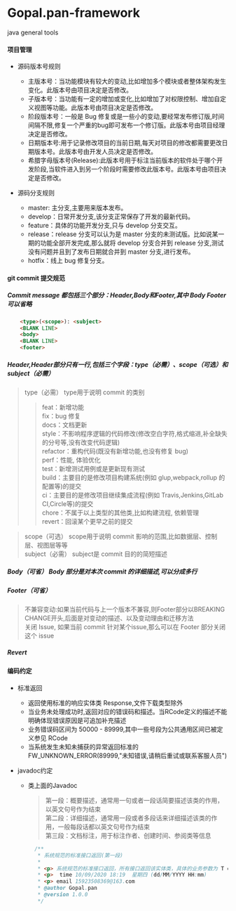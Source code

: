 # Gopal.pan-framework
java general tools

#### 项目管理
* 源码版本号规则  
    - 主版本号：当功能模块有较大的变动,比如增加多个模块或者整体架构发生变化。此版本号由项目决定是否修改。  
    - 子版本号：当功能有一定的增加或变化,比如增加了对权限控制、增加自定义视图等功能。此版本号由项目决定是否修改。  
    - 阶段版本号：一般是 Bug 修复或是一些小的变动,要经常发布修订版,时间间隔不限,修复一个严重的bug即可发布一个修订版。此版本号由项目经理决定是否修改。  
    - 日期版本号:用于记录修改项目的当前日期,每天对项目的修改都需要更改日期版本号。此版本号由开发人员决定是否修改。  
    - 希腊字母版本号(Release):此版本号用于标注当前版本的软件处于哪个开发阶段,当软件进入到另一个阶段时需要修改此版本号。此版本号由项目决定是否修改。  
    
* 源码分支规则  
    - master: 主分支,主要用来版本发布。
    - develop：日常开发分支,该分支正常保存了开发的最新代码。
    - feature：具体的功能开发分支,只与 develop 分支交互。
    - release：release 分支可以认为是 master 分支的未测试版。比如说某一期的功能全部开发完成,那么就将 develop 分支合并到 release 分支,测试没有问题并且到了发布日期就合并到 master 分支,进行发布。
    - hotfix：线上 bug 修复分支。
  
  
  
#### git commit 提交规范
##### Commit message 都包括三个部分：Header,Body和Footer,其中 Body Footer 可以省略
```html
    <type>(<scope>): <subject>
    <BLANK LINE>
    <body>
    <BLANK LINE>
    <footer>
```

##### Header,Header部分只有一行,包括三个字段：type（必需）、scope（可选）和subject（必需）
> type（必需） type用于说明 commit 的类别
>> feat：新增功能  
>> fix：bug 修复  
>> docs：文档更新  
>> style：不影响程序逻辑的代码修改(修改空白字符,格式缩进,补全缺失的分号等,没有改变代码逻辑)  
>> refactor：重构代码(既没有新增功能,也没有修复 bug)  
>> perf：性能, 体验优化  
>> test：新增测试用例或是更新现有测试  
>> build：主要目的是修改项目构建系统(例如 glup,webpack,rollup 的配置等)的提交  
>> ci：主要目的是修改项目继续集成流程(例如 Travis,Jenkins,GitLab CI,Circle等)的提交  
>> chore：不属于以上类型的其他类,比如构建流程, 依赖管理  
>> revert：回滚某个更早之前的提交  
  
> scope（可选） scope用于说明 commit 影响的范围,比如数据层、控制层、视图层等等  
> subject（必需） subject是 commit 目的的简短描述
    
##### Body（可省） Body 部分是对本次 commit 的详细描述,可以分成多行
##### Footer（可省）
> 不兼容变动:如果当前代码与上一个版本不兼容,则Footer部分以BREAKING CHANGE开头,后面是对变动的描述、以及变动理由和迁移方法  
> 关闭 Issue, 如果当前 commit 针对某个issue,那么可以在 Footer 部分关闭这个 issue
   
#####  Revert

#### 编码约定
* 标准返回 
  - 返回使用标准的响应实体类 Response,文件下载类型除外
  - 当业务未处理成功时,返回对应的错误码和描述。当RCode定义的描述不能明确体现错误原因是可追加补充描述
  - 业务错误码区间为 50000 - 89999,其中一些号段为公共通用区间已被定义参见 RCode
  - 当系统发生未知未捕获的异常返回标准的 FW_UNKNOWN_ERROR(89999,"未知错误,请稍后重试或联系客服人员")
    
* javadoc约定  
  - 类上面的Javadoc
    > 第一段：概要描述，通常用一句或者一段话简要描述该类的作用，以英文句号作为结束  
      第二段：详细描述，通常用一段或者多段话来详细描述该类的作用，一般每段话都以英文句号作为结束  
      第三段：文档标注，用于标注作者、创建时间、参阅类等信息  
      ```java
        /**
         * 系统规范的标准接口返回(第一段)
         *
         * <p> 系统规范的标准接口返回，所有接口返回该实体类，具体的业务参数为 T data.（第二段）
         * <p>  time 10/09/2020 18:19  星期四 (dd/MM/YYYY HH:mm)
         * <p> email 15923508369@163.com
         * @author Gopal.pan
         * @version 1.0.0
         */
      ```